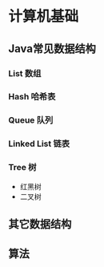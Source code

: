 # 计算机基础

## Java常见数据结构

### List 数组

### Hash 哈希表

### Queue 队列

### Linked List 链表 

### Tree 树

- 红黑树
- 二叉树



## 其它数据结构





## 算法










